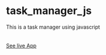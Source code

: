 # task_manager_js
This is a task manager using javascript
<br><br><br>
[See live App](https://rick2k2.github.io/task_manager_rick/)
